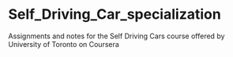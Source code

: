 # Self_Driving_Car_specialization
Assignments and notes for the Self Driving Cars course offered by University of Toronto on Coursera

